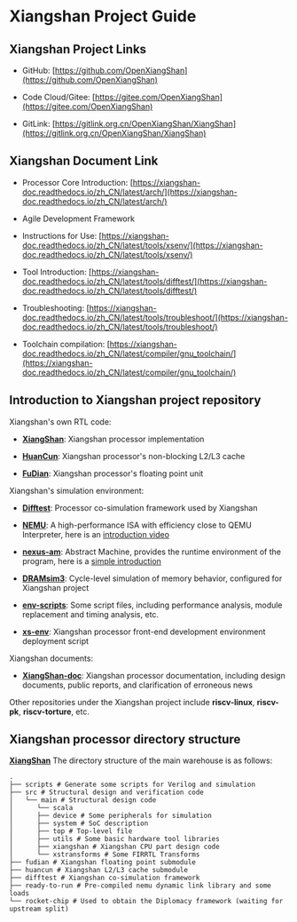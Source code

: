 # Xiangshan Project Guide

## Xiangshan Project Links

- GitHub: [https://github.com/OpenXiangShan](https://github.com/OpenXiangShan)

- Code Cloud/Gitee: [https://gitee.com/OpenXiangShan](https://gitee.com/OpenXiangShan)

- GitLink: [https://gitlink.org.cn/OpenXiangShan/XiangShan](https://gitlink.org.cn/OpenXiangShan/XiangShan)

## Xiangshan Document Link

- Processor Core Introduction: [https://xiangshan-doc.readthedocs.io/zh_CN/latest/arch/](https://xiangshan-doc.readthedocs.io/zh_CN/latest/arch/)

- Agile Development Framework

- Instructions for Use: [https://xiangshan-doc.readthedocs.io/zh_CN/latest/tools/xsenv/](https://xiangshan-doc.readthedocs.io/zh_CN/latest/tools/xsenv/)

- Tool Introduction: [https://xiangshan-doc.readthedocs.io/zh_CN/latest/tools/difftest/](https://xiangshan-doc.readthedocs.io/zh_CN/latest/tools/difftest/)

- Troubleshooting: [https://xiangshan-doc.readthedocs.io/zh_CN/latest/tools/troubleshoot/](https://xiangshan-doc.readthedocs.io/zh_CN/latest/tools/troubleshoot/)

- Toolchain compilation: [https://xiangshan-doc.readthedocs.io/zh_CN/latest/compiler/gnu_toolchain/](https://xiangshan-doc.readthedocs.io/zh_CN/latest/compiler/gnu_toolchain/)

## Introduction to Xiangshan project repository

Xiangshan's own RTL code:

* [**XiangShan**](https://github.com/OpenXiangShan/XiangShan): Xiangshan processor implementation

* [**HuanCun**](https://github.com/OpenXiangShan/HuanCun): Xiangshan processor's non-blocking L2/L3 cache

* [**FuDian**](https://github.com/OpenXiangShan/fudian): Xiangshan processor's floating point unit

Xiangshan's simulation environment:

* [**Difftest**](https://github.com/OpenXiangShan/XiangShan): Processor co-simulation framework used by Xiangshan

* [**NEMU**](https://github.com/OpenXiangShan/NEMU/tree/master): A high-performance ISA with efficiency close to QEMU Interpreter, here is an [introduction video](https://www.bilibili.com/video/BV1Zb4y1k7RJ)

* [**nexus-am**](https://github.com/OpenXiangShan/nexus-am): Abstract Machine, provides the runtime environment of the program, here is a [simple introduction](https://nju-projectn.github.io/ics-pa-gitbook/ics2020/2.3.html)

* [**DRAMsim3**](https://github.com/OpenXiangShan/DRAMsim3): Cycle-level simulation of memory behavior, configured for Xiangshan project

* [**env-scripts**](https://github.com/OpenXiangShan/env-scripts): Some script files, including performance analysis, module replacement and timing analysis, etc.

* [**xs-env**](https://github.com/OpenXiangShan/xs-env): Xiangshan processor front-end development environment deployment script

Xiangshan documents:

* [**XiangShan-doc**](https://github.com/OpenXiangShan/XiangShan-doc): Xiangshan processor documentation, including design documents, public reports, and clarification of erroneous news

Other repositories under the Xiangshan project include **riscv-linux**, **riscv-pk**, **riscv-torture**, etc.

## Xiangshan processor directory structure

[**XiangShan**](https://github.com/OpenXiangShan/XiangShan) The directory structure of the main warehouse is as follows:

```
.
├── scripts # Generate some scripts for Verilog and simulation
├── src # Structural design and verification code
│   └── main # Structural design code
│      └── scala
│      ├── device # Some peripherals for simulation
│      ├── system # SoC description
│      ├── top # Top-level file
│      ├── utils # Some basic hardware tool libraries
│      ├── xiangshan # Xiangshan CPU part design code
│      └── xstransforms # Some FIRRTL Transforms
├── fudian # Xiangshan floating point submodule
├── huancun # Xiangshan L2/L3 cache submodule
├── difftest # Xiangshan co-simulation framework
├── ready-to-run # Pre-compiled nemu dynamic link library and some loads
└── rocket-chip # Used to obtain the Diplomacy framework (waiting for upstream split)
```


